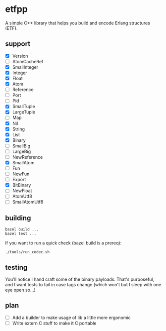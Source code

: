 # etfpp

A simple C++ library that helps you build and encode Erlang structures
(ETF).

## support

- [x] Version
- [ ] AtomCacheRef
- [x] SmallInteger
- [x] Integer
- [x] Float
- [x] Atom
- [ ] Reference
- [ ] Port
- [ ] Pid
- [x] SmallTuple
- [x] LargeTuple
- [ ] Map
- [x] Nil
- [x] String
- [x] List
- [x] Binary
- [ ] SmallBig
- [ ] LargeBig
- [ ] NewReference
- [x] SmallAtom
- [ ] Fun
- [ ] NewFun
- [ ] Export
- [x] BitBinary
- [ ] NewFloat
- [ ] AtomUtf8
- [ ] SmallAtomUtf8

## building

    bazel build ...
    bazel test ...

If you want to run a quick check (bazel build is a prereq):

    ./tools/run_codec.sh

## testing

You'll notice I hand craft some of the binary payloads. That's
purposeful, and I want tests to fail in case tags change (which won't
but I sleep with one eye open so...)

## plan

- [ ] Add a builder to make usage of lib a little more ergonomic
- [ ] Write extern C stuff to make it C portable
